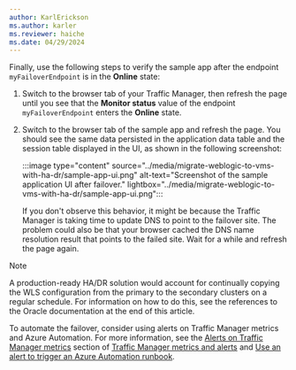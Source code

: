 ```yaml
---
author: KarlErickson
ms.author: karler
ms.reviewer: haiche
ms.date: 04/29/2024
---
```


Finally, use the following steps to verify the sample app after the endpoint `myFailoverEndpoint` is in the **Online** state:

1. Switch to the browser tab of your Traffic Manager, then refresh the page until you see that the **Monitor status** value of the endpoint `myFailoverEndpoint` enters the **Online** state.
1. Switch to the browser tab of the sample app and refresh the page. You should see the same data persisted in the application data table and the session table displayed in the UI, as shown in the following screenshot:

   :::image type="content" source="../media/migrate-weblogic-to-vms-with-ha-dr/sample-app-ui.png" alt-text="Screenshot of the sample application UI after failover." lightbox="../media/migrate-weblogic-to-vms-with-ha-dr/sample-app-ui.png":::

   If you don't observe this behavior, it might be because the Traffic Manager is taking time to update DNS to point to the failover site. The problem could also be that your browser cached the DNS name resolution result that points to the failed site. Wait for a while and refresh the page again.

> [!NOTE]
> A production-ready HA/DR solution would account for continually copying the WLS configuration from the primary to the secondary clusters on a regular schedule. For information on how to do this, see the references to the Oracle documentation at the end of this article.

To automate the failover, consider using alerts on Traffic Manager metrics and Azure Automation. For more information, see the [Alerts on Traffic Manager metrics](/azure/traffic-manager/traffic-manager-metrics-alerts#alerts-on-traffic-manager-metrics) section of [Traffic Manager metrics and alerts](/azure/traffic-manager/traffic-manager-metrics-alerts) and [Use an alert to trigger an Azure Automation runbook](/azure/automation/automation-create-alert-triggered-runbook).

